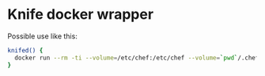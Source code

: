 # Knife docker wrapper

Possible use like this:

```bash
knifed() {
  docker run --rm -ti --volume=/etc/chef:/etc/chef --volume=`pwd`/.chef:/.chef knife knife "$@" -c /.chef/knife.rb
}
```
